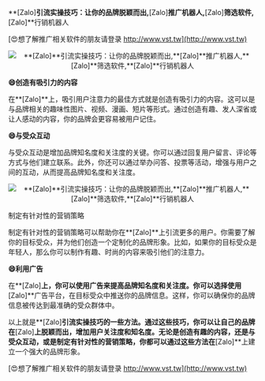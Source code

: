 **[Zalo]**引流实操技巧：让你的品牌脱颖而出,**[Zalo]**推广机器人,**[Zalo]**筛选软件,**[Zalo]**行销机器人

[😍想了解推广相关软件的朋友请登录 http://www.vst.tw](http://www.vst.tw)

 <center><img src="https://vst.tw/MP4/tuiguang/png/1.png" alt="**[Zalo]**引流实操技巧：让你的品牌脱颖而出,**[Zalo]**推广机器人,**[Zalo]**筛选软件,**[Zalo]**行销机器人"></center>

**😄创造有吸引力的内容**

在**[Zalo]**上，吸引用户注意力的最佳方式就是创造有吸引力的内容。这可以是与品牌相关的趣味性图片、视频、漫画、短片等形式。通过创造有趣、发人深省或让人感动的内容，你的品牌会更容易被用户记住。

**😄与受众互动**

与受众互动是增加品牌知名度和关注度的关键。你可以通过回复用户留言、评论等方式与他们建立联系。此外，你还可以通过举办问答、投票等活动，增强与用户之间的互动，从而提高品牌知名度和关注度。

 <center><img src="https://vst.tw/MP4/tuiguang/png/4.png" alt="**[Zalo]**引流实操技巧：让你的品牌脱颖而出,**[Zalo]**推广机器人,**[Zalo]**筛选软件,**[Zalo]**行销机器人"></center>

制定有针对性的营销策略

制定有针对性的营销策略可以帮助你在**[Zalo]**上引流更多的用户。你需要了解你的目标受众，并为他们创造一个定制化的品牌形象。比如，如果你的目标受众是年轻人，那么你可以制作有趣、时尚的内容来吸引他们的注意力。

**😄利用广告**

在**[Zalo]**上，你可以使用广告来提高品牌知名度和关注度。你可以选择使用**[Zalo]**广告平台，在目标受众中推送你的品牌信息。这样，你可以确保你的品牌信息被传达到最准确的受众群体中。

以上就是**[Zalo]**引流实操技巧的一些方法。通过这些技巧，你可以让自己的品牌在**[Zalo]**上脱颖而出，增加用户关注度和知名度。无论是创造有趣的内容，还是与受众互动，或是制定有针对性的营销策略，你都可以通过这些方法在**[Zalo]**上建立一个强大的品牌形象。

[😍想了解推广相关软件的朋友请登录 http://www.vst.tw](http://www.vst.tw)



